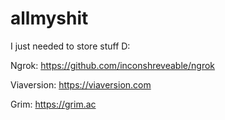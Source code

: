 # allmyshit
I just needed to store stuff D:

Ngrok:
https://github.com/inconshreveable/ngrok

Viaversion:
https://viaversion.com

Grim:
https://grim.ac
